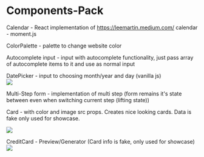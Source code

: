 # Components-Pack


Calendar - React implementation of https://leemartin.medium.com/ calendar - moment.js

ColorPalette - palette to change website color

Autocomplete input - input with autocomplete functionality, just pass array of autocomplete items to it and use as normal input

DatePicker - input to choosing month/year and day (vanilla js)
</br>
<img src="https://i.imgur.com/8wMshW2.gif"/>

Multi-Step form - implementation of multi step (form remains it's state between even when switching current step (lifting state))

Card - with color and image src props. Creates nice looking cards. Data is fake only used for showcase.
</br>

<img src="https://i.imgur.com/vZ2NQAq.png"/>


CreditCard - Preview/Generator (Card info is fake, only used for showcase)
</br>
 <img src="https://i.imgur.com/CnjzLQ3.gif"/>


